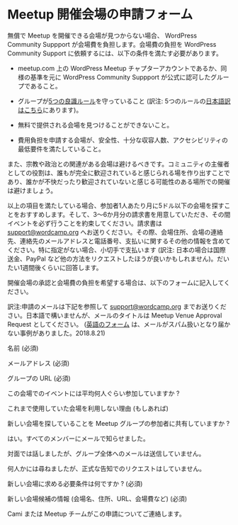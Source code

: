 <!--
# Meetup Venue Approval Request
-->
# Meetup 開催会場の申請フォーム

<!--
WordPress Community Support will cover the costs of a meetup venue if a donated venue cannot be found. If you are going to ask for WordPress Community Support to cover the costs of a meetup venue, the following conditions must be met:
-->
無償で Meetup を開催できる会場が見つからない場合、 WordPress Community Suppport が会場費を負担します。会場費の負担を WordPress Community Support に依頼するには、以下の条件を満たす必要があります。

<!--
*   Your group is on the WordPress chapter account at meetup.com or has been similarly recognized as official by this team.
-->
*   meetup.com 上の WordPress Meetup チャプターアカウントであるか、同様の基準を元に WordPress Community Suppport が公式に認可したグループであること。
<!--
*   Your group is currently following the [5 good-faith rules](https://make.wordpress.org/community/handbook/meetup-organizer/meetup-program-basics/#the-five-good-faith-rules).
-->
*   グループが[5つの良識ルール](https://make.wordpress.org/community/handbook/meetup-organizer/meetup-program-basics/#the-five-good-faith-rules)を守っていること (訳注: 5つのルールの[日本語訳はこちら](https://ja.wordpress.org/get-involved/meetup/)にあります)。
<!--
*   You are unable to find a donated venue.
-->
*   無料で提供される会場を見つけることができないこと。
<!--
*   Your proposed new venue meets minimum requirements for safety, adequate seating, and accessibility.
-->
*   費用負担を申請する会場が、安全性、十分な収容人数、アクセシビリティの最低要件を満たしていること。

<!--
You should also avoid venues with religious or political affiliations. Since one of our jobs as community organizers is to create a 100% welcoming space for everyone, we avoid holding events in venues where someone might feel uncomfortable or unwelcome.
-->
また、宗教や政治との関連がある会場は避けるべきです。コミュニティの主催者としての役割は、誰もが完全に歓迎されていると感じられる場を作り出すことであり、誰かが不快だったり歓迎されていないと感じる可能性のある場所での開催は避けましょう。

<!--
If those items are all met we recommend that the price point for your venue not exceed $5 per person per month and we ask for a 3-6 month invoice and commitment. Please submit the venue invoice to [support@wordcamp.org](mailto:support@wordcamp.org). Include your meetup location, venue contact name, contact’s email address and phone number, and any special payment information. Unless otherwise specified, venues will be paid by check. You should expect a response in about a week.
-->
以上の項目を満たしている場合、参加者1人あたり月に5ドル以下の会場を探すことをおすすめします。そして、3～6か月分の請求書を用意していただき、その間イベントを必ず行うことを約束してください。請求書は [support@wordcamp.org](mailto：support@wordcamp.org) へお送りください。その際、会場住所、会場の連絡先、連絡先のメールアドレスと電話番号、支払いに関するその他の情報を含めてください。特に指定がない場合、小切手で支払います (訳注: 日本の場合は国際送金、PayPal など他の方法をリクエストしたほうが良いかもしれません)。だいたい1週間後くらいに回答します。

<!--
To have your venue approved and paid for, please fill in the following form:
-->
開催会場の承認と会場費の負担を希望する場合は、以下のフォームに記入してください。

訳注:申請のメールは下記を参照して [support@wordcamp.org](mailto：support@wordcamp.org) までお送りください。日本語で構いませんが、メールのタイトルは Meetup Venue Approval Request としてください。
([英語のフォーム](https://make.wordpress.org/community/handbook/meetup-organizer/getting-started/venue-approval/) は、メールがスパム扱いとなり届かない事例がありました。2018.8.21)

<!--
Name(required)
-->
名前 (必須)

<!--
Email(required)-->
メールアドレス (必須)

<!--
Your meetup group URL(required)
-->
グループの URL (必須)

<!--
How many people will be at the average meetup event in this venue?
-->
この会場でのイベントには平均何人ぐらい参加していますか ?

<!--
Why are you leaving the previous venue (if there was one)?
-->
これまで使用していた会場を利用しない理由 (もしあれば)

<!--
Have you announced to the meetup group that you are looking for a new venue?
-->
新しい会場を探していることを Meetup グループの参加者に共有していますか ?

<!--
 Yes, I have emailed all the members of our group
-->
はい。すべてのメンバーにメールで知らせました。

<!--
I mentioned it an in-person event but did not email the whole group
-->
対面では話しましたが、グループ全体へのメールは送信していません。

<!--
I asked a handful of people but did not do a formal announcement request
-->
何人かには尋ねましたが、正式な告知でのリクエストはしていません。

<!--
What are your requirements in a new venue?(required)
-->
新しい会場に求める必要条件は何ですか ? (必須)

<!--
Proposed venue information (name, address, url, cost, etc)(required)
-->
新しい会場候補の情報 (会場名、住所、URL、会場費など) (必須)

<!--
Cami or a member of the meetups team will be in touch to discuss your venue request.
-->
Cami または Meetup チームがこの申請についてご連絡します。
